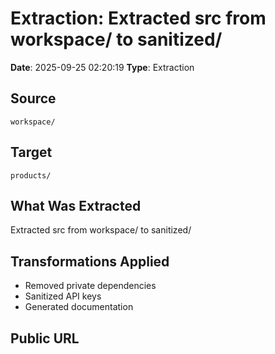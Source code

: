 # Extraction: Extracted src from workspace/ to sanitized/

**Date**: 2025-09-25 02:20:19
**Type**: Extraction

## Source
`workspace/`

## Target
`products/`

## What Was Extracted
Extracted src from workspace/ to sanitized/

## Transformations Applied
- Removed private dependencies
- Sanitized API keys
- Generated documentation

## Public URL

